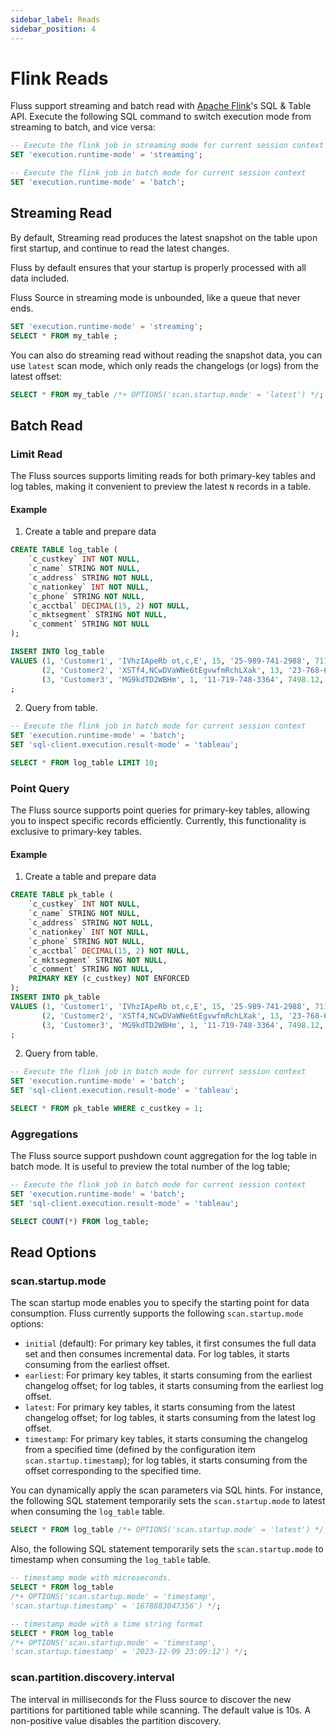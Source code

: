 ```yaml
---
sidebar_label: Reads
sidebar_position: 4
---
```


# Flink Reads
Fluss support streaming and batch read with [Apache Flink](https://flink.apache.org/)'s SQL & Table API. Execute the following SQL command to switch execution mode from streaming to batch, and vice versa:
```sql 
-- Execute the flink job in streaming mode for current session context
SET 'execution.runtime-mode' = 'streaming';

-- Execute the flink job in batch mode for current session context
SET 'execution.runtime-mode' = 'batch';
```

## Streaming Read
By default, Streaming read produces the latest snapshot on the table upon first startup, and continue to read the latest changes.

Fluss by default ensures that your startup is properly processed with all data included.

Fluss Source in streaming mode is unbounded, like a queue that never ends.
```sql
SET 'execution.runtime-mode' = 'streaming';
SELECT * FROM my_table ;
```

You can also do streaming read without reading the snapshot data, you can use `latest` scan mode, which only reads the changelogs (or logs) from the latest offset:
```sql
SELECT * FROM my_table /*+ OPTIONS('scan.startup.mode' = 'latest') */;
```

## Batch Read

### Limit Read
The Fluss sources supports limiting reads for both primary-key tables and log tables, making it convenient to preview the latest `N` records in a table.

#### Example
1. Create a table and prepare data
```sql
CREATE TABLE log_table (
    `c_custkey` INT NOT NULL,
    `c_name` STRING NOT NULL,
    `c_address` STRING NOT NULL,
    `c_nationkey` INT NOT NULL,
    `c_phone` STRING NOT NULL,
    `c_acctbal` DECIMAL(15, 2) NOT NULL,
    `c_mktsegment` STRING NOT NULL,
    `c_comment` STRING NOT NULL
);

INSERT INTO log_table
VALUES (1, 'Customer1', 'IVhzIApeRb ot,c,E', 15, '25-989-741-2988', 711.56, 'BUILDING', 'comment1'),
       (2, 'Customer2', 'XSTf4,NCwDVaWNe6tEgvwfmRchLXak', 13, '23-768-687-3665', 121.65, 'AUTOMOBILE', 'comment2'),
       (3, 'Customer3', 'MG9kdTD2WBHm', 1, '11-719-748-3364', 7498.12, 'AUTOMOBILE', 'comment3');
;
```

2. Query from table.
```sql
-- Execute the flink job in batch mode for current session context
SET 'execution.runtime-mode' = 'batch';
SET 'sql-client.execution.result-mode' = 'tableau';

SELECT * FROM log_table LIMIT 10;
```


### Point Query

The Fluss source supports point queries for primary-key tables, allowing you to inspect specific records efficiently. Currently, this functionality is exclusive to primary-key tables.

#### Example
1. Create a table and prepare data
```sql
CREATE TABLE pk_table (
    `c_custkey` INT NOT NULL,
    `c_name` STRING NOT NULL,
    `c_address` STRING NOT NULL,
    `c_nationkey` INT NOT NULL,
    `c_phone` STRING NOT NULL,
    `c_acctbal` DECIMAL(15, 2) NOT NULL,
    `c_mktsegment` STRING NOT NULL,
    `c_comment` STRING NOT NULL,
    PRIMARY KEY (c_custkey) NOT ENFORCED
);
INSERT INTO pk_table
VALUES (1, 'Customer1', 'IVhzIApeRb ot,c,E', 15, '25-989-741-2988', 711.56, 'BUILDING', 'comment1'),
       (2, 'Customer2', 'XSTf4,NCwDVaWNe6tEgvwfmRchLXak', 13, '23-768-687-3665', 121.65, 'AUTOMOBILE', 'comment2'),
       (3, 'Customer3', 'MG9kdTD2WBHm', 1, '11-719-748-3364', 7498.12, 'AUTOMOBILE', 'comment3');
;
```

2. Query from table.
```sql
-- Execute the flink job in batch mode for current session context
SET 'execution.runtime-mode' = 'batch';
SET 'sql-client.execution.result-mode' = 'tableau';

SELECT * FROM pk_table WHERE c_custkey = 1;
```

### Aggregations
The Fluss source support pushdown count aggregation for the log table in batch mode. It is useful to preview the total number of the log table;
```sql
-- Execute the flink job in batch mode for current session context
SET 'execution.runtime-mode' = 'batch';
SET 'sql-client.execution.result-mode' = 'tableau';

SELECT COUNT(*) FROM log_table;
```


## Read Options

### scan.startup.mode
The scan startup mode enables you to specify the starting point for data consumption. Fluss currently supports the following `scan.startup.mode` options:
- `initial` (default): For primary key tables, it first consumes the full data set and then consumes incremental data. For log tables, it starts consuming from the earliest offset.
- `earliest`: For primary key tables, it starts consuming from the earliest changelog offset; for log tables, it starts consuming from the earliest log offset.
- `latest`: For primary key tables, it starts consuming from the latest changelog offset; for log tables, it starts consuming from the latest log offset.
- `timestamp`: For primary key tables, it starts consuming the changelog from a specified time (defined by the configuration item `scan.startup.timestamp`); for log tables, it starts consuming from the offset corresponding to the specified time.


You can dynamically apply the scan parameters via SQL hints. For instance, the following SQL statement temporarily sets the `scan.startup.mode` to latest when consuming the `log_table` table.
```sql 
SELECT * FROM log_table /*+ OPTIONS('scan.startup.mode' = 'latest') */;
```

Also, the following SQL statement temporarily sets the `scan.startup.mode` to timestamp when consuming the `log_table` table.
```sql 
-- timestamp mode with microseconds.
SELECT * FROM log_table
/*+ OPTIONS('scan.startup.mode' = 'timestamp',
'scan.startup.timestamp' = '1678883047356') */;

-- timestamp mode with a time string format
SELECT * FROM log_table
/*+ OPTIONS('scan.startup.mode' = 'timestamp',
'scan.startup.timestamp' = '2023-12-09 23:09:12') */;
```

### scan.partition.discovery.interval
The interval in milliseconds for the Fluss source to discover the new partitions for partitioned table while scanning.  The default value is 10s. A non-positive value disables the partition discovery.








